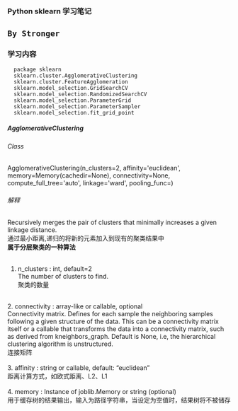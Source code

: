 ### Python sklearn 学习笔记
`By Stronger`
-----
### 学习内容
```
  package sklearn
  sklearn.cluster.AgglomerativeClustering
  sklearn.cluster.FeatureAgglomeration
  sklearn.model_selection.GridSearchCV
  sklearn.model_selection.RandomizedSearchCV
  sklearn.model_selection.ParameterGrid
  sklearn.model_selection.ParameterSampler
  sklearn.model_selection.fit_grid_point
```
##### AgglomerativeClustering

###### Class
AgglomerativeClustering(n_clusters=2, affinity='euclidean', memory=Memory(cachedir=None), connectivity=None, compute_full_tree='auto', linkage='ward', pooling_func=<function mean>) <br>
###### 解释
Recursively merges the pair of clusters that minimally increases a given linkage distance. <br>
通过最小距离,递归的将新的元素加入到现有的聚类结果中 <br>**属于分层聚类的一种算法** <br>
<br>
1. n_clusters : int, default=2 <br>
The number of clusters to find. <br>
聚类的数量 <br>
<br>
2. connectivity : array-like or callable, optional <br>
Connectivity matrix. Defines for each sample the neighboring samples following a given structure of the data. This can be a connectivity matrix itself or a callable that transforms the data into a connectivity matrix, such as derived from kneighbors_graph. Default is None, i.e, the hierarchical clustering algorithm is unstructured. <br>
连接矩阵 <br>
<br>
3. affinity : string or callable, default: “euclidean” <br>
距离计算方式，如欧式距离、L2、L1 <br>
<br>
4. memory : Instance of joblib.Memory or string (optional) <br>用于缓存树的结果输出，输入为路径字符串，当设定为空值时，结果树将不被储存<br>
<br>
